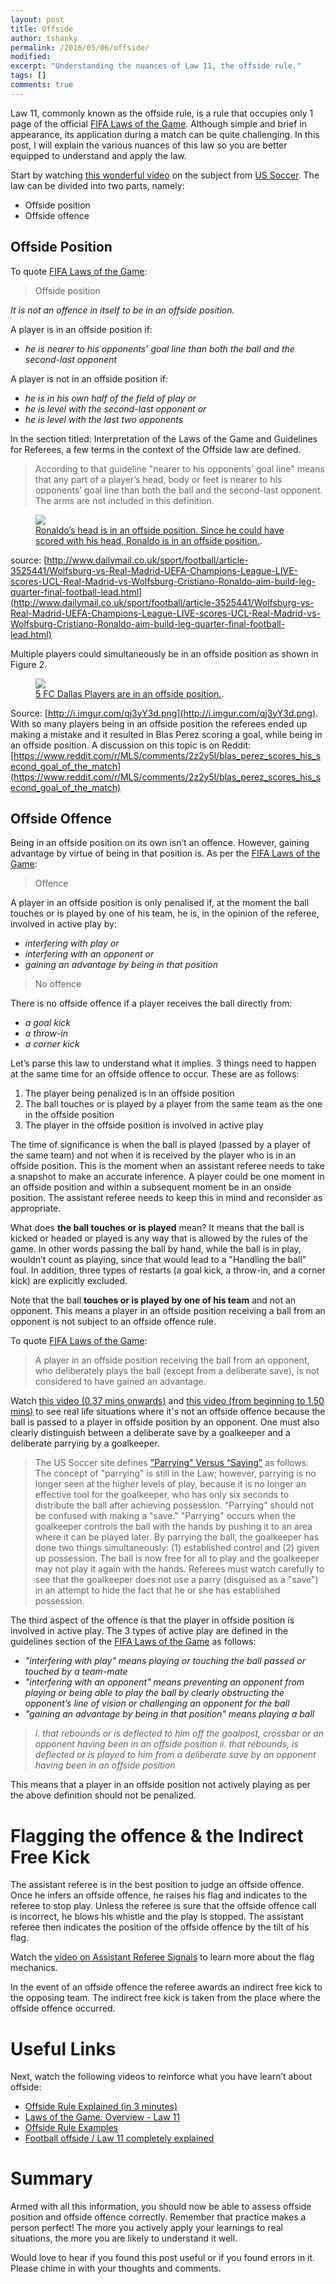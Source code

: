 ```yaml
---
layout: post
title: Offside
author: tshanky
permalink: /2016/05/06/offside/
modified:
excerpt: "Understanding the nuances of Law 11, the offside rule."
tags: []
comments: true
---
```


Law 11, commonly known as the offside rule, is a rule that occupies only 1 page of the official [FIFA Laws of the Game](http://www.fifa.com/development/education-and-technical/referees/laws-of-the-game.html). Although simple and brief in appearance, its application during a match can be quite challenging. In this post, I will explain the various nuances of this law so you are better equipped to understand and apply the law.

Start by watching [this wonderful video](https://youtu.be/qG0vY_A5WuY?list=PLA60788D95BFA05CB) on the subject from [US Soccer](http://www.ussoccer.com/). The law can be divided into two parts, namely:

* Offside position
* Offside offence

## Offside Position

To quote [FIFA Laws of the Game](http://www.fifa.com/development/education-and-technical/referees/laws-of-the-game.html):

> Offside position

*It is not an offence in itself to be in an offside position.*

A player is in an offside position if:

* *he is nearer to his opponents’ goal line than both the ball and the second-last opponent*

A player is not in an offside position if:

* *he is in his own half of the field of play or*
* *he is level with the second-last opponent or*
* *he is level with the last two opponents*

In the section titled: Interpretation of the Laws of the Game and Guidelines for Referees, a few terms in the context of the Offside law are defined. 

> According to that guideline "nearer to his opponents’ goal line" means that any part of a player’s head, body or feet is nearer to his opponents’ goal line than both the ball and the second-last opponent. The arms are not included in this definition.

<figure>
	<a href="http://i.dailymail.co.uk/i/pix/2016/04/06/19/1459969009389_lc_galleryImage_vlcsnap_00013_jpg.JPG"><img src="http://i.dailymail.co.uk/i/pix/2016/04/06/19/1459969009389_lc_galleryImage_vlcsnap_00013_jpg.JPG"></a>
	<figcaption><a href="http://i.dailymail.co.uk/i/pix/2016/04/06/19/1459969009389_lc_galleryImage_vlcsnap_00013_jpg.JPG" title="Ronaldo’s head is in an offside position">Ronaldo’s head is in an offside position. Since he could have scored with his head, Ronaldo is in an offside position.</a>.</figcaption>
</figure>

source: [http://www.dailymail.co.uk/sport/football/article-3525441/Wolfsburg-vs-Real-Madrid-UEFA-Champions-League-LIVE-scores-UCL-Real-Madrid-vs-Wolfsburg-Cristiano-Ronaldo-aim-build-leg-quarter-final-football-lead.html](http://www.dailymail.co.uk/sport/football/article-3525441/Wolfsburg-vs-Real-Madrid-UEFA-Champions-League-LIVE-scores-UCL-Real-Madrid-vs-Wolfsburg-Cristiano-Ronaldo-aim-build-leg-quarter-final-football-lead.html)


Multiple players could simultaneously be in an offside position as shown in Figure 2.

<figure>
	<a href="http://i.imgur.com/qj3yY3d.png"><img src="http://i.imgur.com/qj3yY3d.png"></a>
	<figcaption><a href="http://i.imgur.com/qj3yY3d.png" title="5 FC Dallas Players are in an offside position">5 FC Dallas Players are in an offside position.</a>.</figcaption>
</figure>

Source: [http://i.imgur.com/qj3yY3d.png](http://i.imgur.com/qj3yY3d.png). With so many players being in an offside position the referees ended up making a mistake and it resulted in Blas Perez scoring a goal, while being in an offside position. A discussion on this topic is on Reddit: [https://www.reddit.com/r/MLS/comments/2z2y5l/blas_perez_scores_his_second_goal_of_the_match](https://www.reddit.com/r/MLS/comments/2z2y5l/blas_perez_scores_his_second_goal_of_the_match)

## Offside Offence

Being in an offside position on its own isn’t an offence. However, gaining advantage by virtue of being in that position is. As per the [FIFA Laws of the Game](http://www.fifa.com/development/education-and-technical/referees/laws-of-the-game.html):

> Offence

A player in an offside position is only penalised if, at the moment the ball touches or is played by one of his team, he is, in the opinion of the referee, involved in active play by:

* *interfering with play or*
* *interfering with an opponent or*
* *gaining an advantage by being in that position*

> No offence

There is no offside offence if a player receives the ball directly from:

* *a goal kick*
* *a throw-in*
* *a corner kick*

Let’s parse this law to understand what it implies. 3 things need to happen at the same time for an offside offence to occur. These are as follows:

1. The player being penalized is in an offside position
2. The ball touches or is played by a player from the same team as the one in the offside position
3. The player in the offside position is involved in active play

The time of significance is when the ball is played (passed by a player of the same team) and not when it is received by the player who is in an offside position. This is the moment when an assistant referee needs to take a snapshot to make an accurate inference. A player could be one moment in an offside position and within a subsequent moment be in an onside position. The assistant referee needs to keep this in mind and reconsider as appropriate.

What does **the ball touches or is played** mean? It means that the ball is kicked or headed or played is any way that is allowed by the rules of the game. In other words passing the ball by hand, while the ball is in play, wouldn’t count as playing, since that would lead to a "Handling the ball" foul. In addition, three types of restarts (a goal kick, a throw-in, and a corner kick) are explicitly excluded.

Note that the ball **touches or is played by one of his team** and not an opponent. This means a player in an offside position receiving a ball from an opponent is not subject to an offside offence rule. 

To quote [FIFA Laws of the Game](http://www.fifa.com/development/education-and-technical/referees/laws-of-the-game.html):

> A player in an offside position receiving the ball from an opponent, who deliberately plays the ball (except from a deliberate save), is not considered to have gained an advantage.

Watch [this video (0.37 mins onwards)](https://youtu.be/qG0vY_A5WuY?list=PLA60788D95BFA05CB) and [this video (from beginning to 1.50 mins)](https://youtu.be/F5W-bCa-t8Y) to see real life situations where it's not an offside offence because the ball is passed to a player in offside position by an opponent. One must also clearly distinguish between a deliberate save by a goalkeeper and a deliberate parrying by a goalkeeper.

> The US Soccer site defines ["Parrying" Versus “Saving”](http://www.ussoccer.com/stories/2014/03/17/12/02/playing-the-ball-in-the-goalkeepers-possession) as follows:
> The concept of "parrying" is still in the Law; however, parrying is no longer seen at the higher levels of play, because it is no longer an effective tool for the goalkeeper, who has only six seconds to distribute the ball after achieving possession.  "Parrying" should not be confused with making a "save."  "Parrying" occurs when the goalkeeper controls the ball with the hands by pushing it to an area where it can be played later. By parrying the ball, the goalkeeper has done two things simultaneously:  (1) established control and (2) given up possession.  The ball is now free for all to play and the goalkeeper may not play it again with the hands. Referees must watch carefully to see that the goalkeeper does not use a parry (disguised as a "save") in an attempt to hide the fact that he or she has established possession. 

The third aspect of the offence is that the player in offside position is involved in active play. The 3 types of active play are defined in the guidelines section of the [FIFA Laws of the Game](http://www.fifa.com/development/education-and-technical/referees/laws-of-the-game.html) as follows:

* *"interfering with play" means playing or touching the ball passed or touched by a team-mate*
* *"interfering with an opponent" means preventing an opponent from playing or being able to play the ball by clearly obstructing the opponent’s line of vision or challenging an opponent for the ball*
* *"gaining an advantage by being in that position" means playing a ball*
> *i. that rebounds or is deflected to him off the goalpost, crossbar or an opponent having been in an offside position*
> *ii. that rebounds, is deflected or is played to him from a deliberate save by an opponent having been in an offside position*

This means that a player in an offside position not actively playing as per the above definition should not be penalized.

# Flagging the offence & the Indirect Free Kick

The assistant referee is in the best position to judge an offside offence. Once he infers an offside offence, he raises his flag and indicates to the referee to stop play. Unless the referee is sure that the offside offence call is incorrect, he blows his whistle and the play is stopped. The assistant referee then indicates the position of the offside offence by the tilt of his flag.

Watch the [video on Assistant Referee Signals](https://youtu.be/R7dk8uixjKQ) to learn more about the flag mechanics.

In the event of an offside offence the referee awards an indirect free kick to the opposing team. The indirect free kick is taken from the place where the offside offence occurred.

# Useful Links

Next, watch the following videos to reinforce what you have learn’t about offside:

* [Offside Rule Explained (in 3 minutes)](https://youtu.be/U01-uArNpdw)
* [Laws of the Game: Overview - Law 11](https://youtu.be/8XIH1JlgnOw)
* [Offside Rule Examples](https://youtu.be/iND8HoYDL-I)
* [Football offside / Law 11 completely explained](https://youtu.be/DCyP92TVWSQ)

# Summary

Armed with all this information, you should now be able to assess offside position and offside offence correctly. Remember that practice makes a person perfect! The more you actively apply your learnings to real situations, the more you are likely to understand it well.

Would love to hear if you found this post useful or if you found errors in it. Please chime in with your thoughts and comments.

